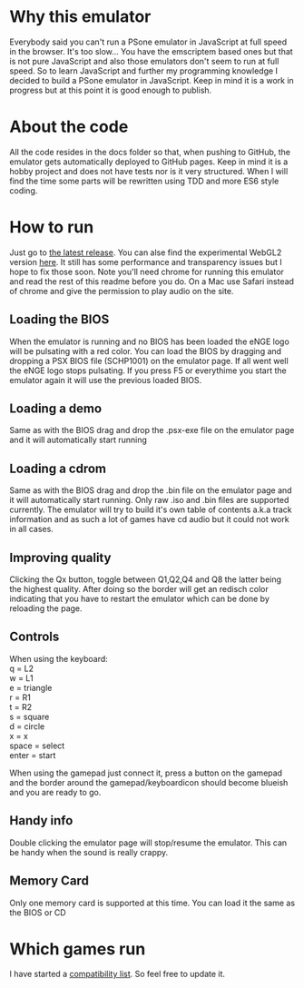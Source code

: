 # Why this emulator
Everybody said you can't run a PSone emulator in JavaScript at full speed in the browser. It's too slow...
You have the emscriptem based ones but that is not pure JavaScript and also those emulators don't seem to run at full speed.  So to learn JavaScript and further my programming knowledge I decided to build a PSone emulator in JavaScript. Keep in mind it is a work in progress but at this point it is good enough to publish.

# About the code
All the code resides in the docs folder so that, when pushing to GitHub, the emulator gets automatically deployed to GitHub pages. Keep in mind it is a hobby project and does not have tests nor is it very structured. When I will find the time some parts will be rewritten using TDD and more ES6 style coding.

# How to run
Just go to [the latest release](https://kootstra-rene.github.io/enge-js/). You can alse find the experimental WebGL2 version [here](https://kootstra-rene.github.io/enge-js/index-webgl2.html). It still has some performance and transparency issues but I hope to fix those soon. Note you'll need chrome for running this emulator and read the rest of this readme before you do. On a Mac use Safari instead of chrome and give the permission to play audio on the site.

## Loading the BIOS
When the emulator is running and no BIOS has been loaded the eNGE logo will be pulsating with a red color.
You can load the BIOS by dragging and dropping a PSX BIOS file (SCHP1001) on the emulator page. If all went well the eNGE logo stops pulsating. If you press F5 or everythime you start the emulator again it will use the previous loaded BIOS.

## Loading a demo
Same as with the BIOS drag and drop the .psx-exe file on the emulator page and it will automatically start running

## Loading a cdrom
Same as with the BIOS drag and drop the .bin file on the emulator page and it will automatically start running. Only raw .iso and .bin files are supported currently. The emulator will try to build it's own table of contents a.k.a track information and as such a lot of games have cd audio but it could not work in all cases.

## Improving quality
Clicking the Qx button, toggle between Q1,Q2,Q4 and Q8 the latter being the highest quality. After doing so the border will get an redisch color indicating that you have to restart the emulator which can be done by reloading the page.

## Controls

When using the keyboard:  
q = L2  
w = L1  
e = triangle  
r = R1  
t = R2  
s = square  
d = circle  
x = x  
space = select  
enter = start  

When using the gamepad just connect it, press a button on the gamepad and the border around the gamepad/keyboardicon should become blueish and you are ready to go.

## Handy info
Double clicking the emulator page will stop/resume the emulator. This can be handy when the sound is really crappy.

## Memory Card
Only one memory card is supported at this time. You can load it the same as the BIOS or CD

# Which games run

I have started a [compatibility list](./compatability.md). So feel free to update it.
